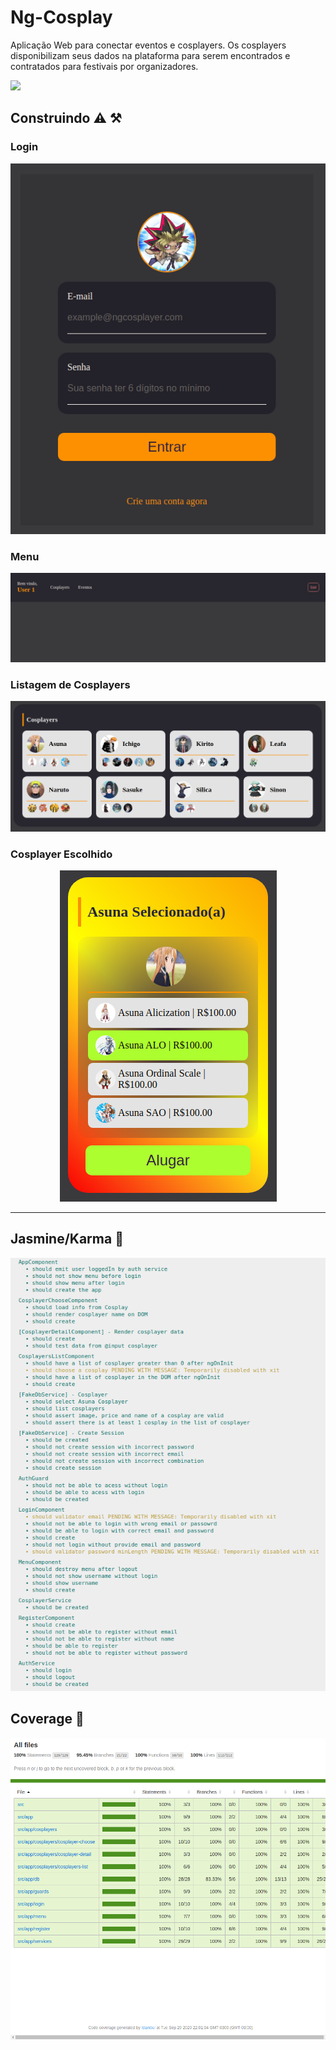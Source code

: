 # Ng-Cosplay

Aplicação Web para conectar eventos e cosplayers. Os cosplayers disponibilizam seus dados na plataforma para serem encontrados e contratados para festivais por organizadores.

<p>
  <img src="./.github/app/fluxo.gif">
</p>

## Construindo ⚠️ ⚒️

### Login

<p align="center">
  <img src="./.github/app/Login.png">
</p>

### Menu

<p align="center">
  <img src="./.github/app/Menu.png">
</p>

### Listagem de Cosplayers

<p align="center">
  <img src="./.github/app/CosplayerList.png">
</p>

### Cosplayer Escolhido

<p align="center">
  <img src="./.github/app/CosplayerChoose.png">
</p>

---

## Jasmine/Karma 🧪

<p align="center">
  <img src="./.github/tests/01-Jasmine.png">
</p>

## Coverage 🧪

<p align="center">
  <img src="./.github/tests/01-Coverage.png">
</p>
